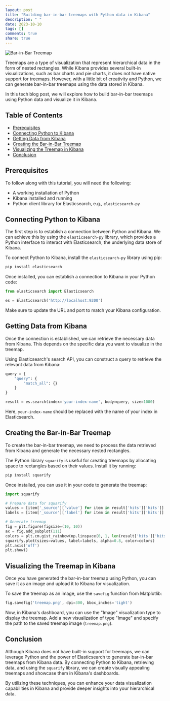 ```yaml
---
layout: post
title: "Building bar-in-bar treemaps with Python data in Kibana"
description: " "
date: 2023-10-10
tags: []
comments: true
share: true
---
```


![Bar-in-Bar Treemap](https://example.com/bar-in-bar-treemap.png)

Treemaps are a type of visualization that represent hierarchical data in the form of nested rectangles. While Kibana provides several built-in visualizations, such as bar charts and pie charts, it does not have native support for treemaps. However, with a little bit of creativity and Python, we can generate bar-in-bar treemaps using the data stored in Kibana.

In this tech blog post, we will explore how to build bar-in-bar treemaps using Python data and visualize it in Kibana.

## Table of Contents
- [Prerequisites](#prerequisites)
- [Connecting Python to Kibana](#connecting-python-to-kibana)
- [Getting Data from Kibana](#getting-data-from-kibana)
- [Creating the Bar-in-Bar Treemap](#creating-the-bar-in-bar-treemap)
- [Visualizing the Treemap in Kibana](#visualizing-the-treemap-in-kibana)
- [Conclusion](#conclusion)

## Prerequisites
To follow along with this tutorial, you will need the following:

- A working installation of Python
- Kibana installed and running
- Python client library for Elasticsearch, e.g., `elasticsearch-py`

## Connecting Python to Kibana
The first step is to establish a connection between Python and Kibana. We can achieve this by using the `elasticsearch-py` library, which provides a Python interface to interact with Elasticsearch, the underlying data store of Kibana.

To connect Python to Kibana, install the `elasticsearch-py` library using pip:

```python
pip install elasticsearch
```

Once installed, you can establish a connection to Kibana in your Python code:

```python
from elasticsearch import Elasticsearch

es = Elasticsearch('http://localhost:9200')
```

Make sure to update the URL and port to match your Kibana configuration.

## Getting Data from Kibana
Once the connection is established, we can retrieve the necessary data from Kibana. This depends on the specific data you want to visualize in the treemap.

Using Elasticsearch's search API, you can construct a query to retrieve the relevant data from Kibana:

```python
query = {
    "query": {
        "match_all": {}
    }
}

result = es.search(index='your-index-name', body=query, size=1000)
```

Here, `your-index-name` should be replaced with the name of your index in Elasticsearch.

## Creating the Bar-in-Bar Treemap
To create the bar-in-bar treemap, we need to process the data retrieved from Kibana and generate the necessary nested rectangles.

The Python library `squarify` is useful for creating treemaps by allocating space to rectangles based on their values. Install it by running:

```python
pip install squarify
```

Once installed, you can use it in your code to generate the treemap:

```python
import squarify

# Prepare data for squarify
values = [item['_source']['value'] for item in result['hits']['hits']]
labels = [item['_source']['label'] for item in result['hits']['hits']]

# Generate treemap
fig = plt.figure(figsize=(10, 10))
ax = fig.add_subplot(111)
colors = plt.cm.gist_rainbow(np.linspace(0, 1, len(result['hits']['hits'])))
squarify.plot(sizes=values, label=labels, alpha=0.8, color=colors)
plt.axis('off')
plt.show()
```

## Visualizing the Treemap in Kibana
Once you have generated the bar-in-bar treemap using Python, you can save it as an image and upload it to Kibana for visualization.

To save the treemap as an image, use the `savefig` function from Matplotlib:

```python
fig.savefig('treemap.png', dpi=300, bbox_inches='tight')
```

Now, in Kibana's dashboard, you can use the "Image" visualization type to display the treemap. Add a new visualization of type "Image" and specify the path to the saved treemap image (`treemap.png`).

## Conclusion
Although Kibana does not have built-in support for treemaps, we can leverage Python and the power of Elasticsearch to generate bar-in-bar treemaps from Kibana data. By connecting Python to Kibana, retrieving data, and using the `squarify` library, we can create visually appealing treemaps and showcase them in Kibana's dashboards.

By utilizing these techniques, you can enhance your data visualization capabilities in Kibana and provide deeper insights into your hierarchical data.